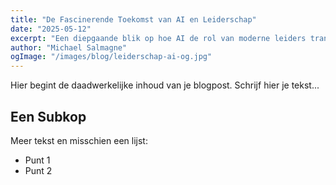 ```yaml
---
title: "De Fascinerende Toekomst van AI en Leiderschap"
date: "2025-05-12" 
excerpt: "Een diepgaande blik op hoe AI de rol van moderne leiders transformeert en welke vaardigheden cruciaal worden."
author: "Michael Salmagne"
ogImage: "/images/blog/leiderschap-ai-og.jpg" 
---
```


Hier begint de daadwerkelijke inhoud van je blogpost.
Schrijf hier je tekst...

## Een Subkop

Meer tekst en misschien een lijst:
* Punt 1
* Punt 2